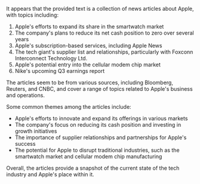 It appears that the provided text is a collection of news articles about Apple, with topics including:

1. Apple's efforts to expand its share in the smartwatch market
2. The company's plans to reduce its net cash position to zero over several years
3. Apple's subscription-based services, including Apple News
4. The tech giant's supplier list and relationships, particularly with Foxconn Interconnect Technology Ltd.
5. Apple's potential entry into the cellular modem chip market
6. Nike's upcoming Q3 earnings report

The articles seem to be from various sources, including Bloomberg, Reuters, and CNBC, and cover a range of topics related to Apple's business and operations.

Some common themes among the articles include:

* Apple's efforts to innovate and expand its offerings in various markets
* The company's focus on reducing its cash position and investing in growth initiatives
* The importance of supplier relationships and partnerships for Apple's success
* The potential for Apple to disrupt traditional industries, such as the smartwatch market and cellular modem chip manufacturing

Overall, the articles provide a snapshot of the current state of the tech industry and Apple's place within it.